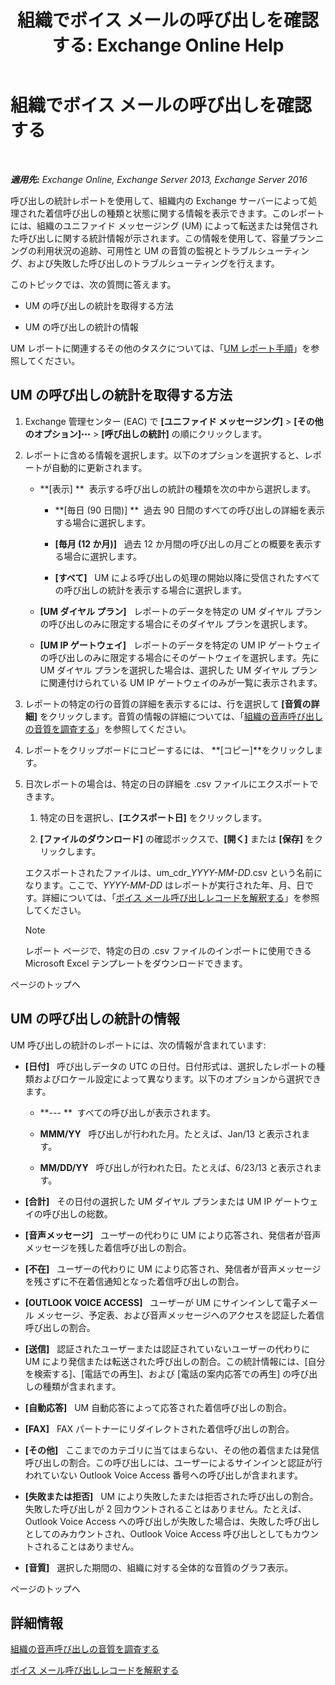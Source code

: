 ﻿---
title: '組織でボイス メールの呼び出しを確認する: Exchange Online Help'
TOCTitle: 組織でボイス メールの呼び出しを確認する
ms:assetid: f6fdbe17-d1d2-442a-aa13-06b908d9c33a
ms:mtpsurl: https://technet.microsoft.com/ja-jp/library/JJ659073(v=EXCHG.150)
ms:contentKeyID: 50555901
ms.date: 05/22/2018
mtps_version: v=EXCHG.150
ms.translationtype: HT
---

# 組織でボイス メールの呼び出しを確認する

 

_**適用先:** Exchange Online, Exchange Server 2013, Exchange Server 2016_

呼び出しの統計レポートを使用して、組織内の Exchange サーバーによって処理された着信呼び出しの種類と状態に関する情報を表示できます。このレポートには、組織のユニファイド メッセージング (UM) によって転送または発信された呼び出しに関する統計情報が示されます。この情報を使用して、容量プランニングの利用状況の追跡、可用性と UM の音質の監視とトラブルシューティング、および失敗した呼び出しのトラブルシューティングを行えます。

このトピックでは、次の質問に答えます。

  - UM の呼び出しの統計を取得する方法

  - UM の呼び出しの統計の情報

UM レポートに関連するその他のタスクについては、「[UM レポート手順](um-reports-procedures-exchange-2013-help.md)」を参照してください。

## UM の呼び出しの統計を取得する方法

1.  Exchange 管理センター (EAC) で **\[ユニファイド メッセージング\]** \> **\[その他のオプション\]**![\[その他のオプション\] アイコン](images/JJ150550.5381819e-3b21-4873-8714-e9b956290b28(EXCHG.150).gif "[その他のオプション] アイコン") \> **\[呼び出しの統計\]** の順にクリックします。

2.  レポートに含める情報を選択します。以下のオプションを選択すると、レポートが自動的に更新されます。
    
      - **\[表示\] **  表示する呼び出しの統計の種類を次の中から選択します。
        
          - **\[毎日 (90 日間)\] **  過去 90 日間のすべての呼び出しの詳細を表示する場合に選択します。
        
          - **\[毎月 (12 か月)\]**   過去 12 か月間の呼び出しの月ごとの概要を表示する場合に選択します。
        
          - **\[すべて\]**   UM による呼び出しの処理の開始以降に受信されたすべての呼び出しの統計を表示する場合に選択します。
    
      - **\[UM ダイヤル プラン\]**   レポートのデータを特定の UM ダイヤル プランの呼び出しのみに限定する場合にそのダイヤル プランを選択します。
    
      - **\[UM IP ゲートウェイ\]**   レポートのデータを特定の UM IP ゲートウェイの呼び出しのみに限定する場合にそのゲートウェイを選択します。先に UM ダイヤル プランを選択した場合は、選択した UM ダイヤル プランに関連付けられている UM IP ゲートウェイのみが一覧に表示されます。

3.  レポートの特定の行の音質の詳細を表示するには、行を選択して **\[音質の詳細\]** をクリックします。音質の情報の詳細については、「[組織の音声呼び出しの音質を調査する](investigate-the-audio-quality-of-voice-calls-in-your-organization-exchange-2013-help.md)」を参照してください。

4.  レポートをクリップボードにコピーするには、 **\[コピー\]**をクリックします。

5.  日次レポートの場合は、特定の日の詳細を .csv ファイルにエクスポートできます。
    
    1.  特定の日を選択し、**\[エクスポート日\]** をクリックします。
    
    2.  **\[ファイルのダウンロード\]** の確認ボックスで、**\[開く\]** または **\[保存\]** をクリックします。
    
    エクスポートされたファイルは、um\_cdr\_*YYYY-MM-DD*.csv という名前になります。ここで、*YYYY-MM-DD* はレポートが実行された年、月、日です。詳細については、「[ボイス メール呼び出しレコードを解釈する](interpret-voice-mail-call-records-exchange-2013-help.md)」を参照してください。
    

    > [!NOTE]
    > レポート ページで、特定の日の .csv ファイルのインポートに使用できる Microsoft Excel テンプレートをダウンロードできます。



ページのトップへ

## UM の呼び出しの統計の情報

UM 呼び出しの統計のレポートには、次の情報が含まれています:

  - **\[日付\]**   呼び出しデータの UTC の日付。日付形式は、選択したレポートの種類およびロケール設定によって異なります。以下のオプションから選択できます。
    
      - **--- **  すべての呼び出しが表示されます。
    
      - **MMM/YY**   呼び出しが行われた月。たとえば、Jan/13 と表示されます。
    
      - **MM/DD/YY**   呼び出しが行われた日。たとえば、6/23/13 と表示されます。

  - **\[合計\]**   その日付の選択した UM ダイヤル プランまたは UM IP ゲートウェイの呼び出しの総数。

  - **\[音声メッセージ\]**   ユーザーの代わりに UM により応答され、発信者が音声メッセージを残した着信呼び出しの割合。

  - **\[不在\]**   ユーザーの代わりに UM により応答され、発信者が音声メッセージを残さずに不在着信通知となった着信呼び出しの割合。

  - **\[OUTLOOK VOICE ACCESS\]**   ユーザーが UM にサインインして電子メール メッセージ、予定表、および音声メッセージへのアクセスを認証した着信呼び出しの割合。

  - **\[送信\]**   認証されたユーザーまたは認証されていないユーザーの代わりに UM により発信または転送された呼び出しの割合。この統計情報には、\[自分を検索する\]、\[電話での再生\]、および \[電話の案内応答での再生\] の呼び出しの種類が含まれます。

  - **\[自動応答\]**   UM 自動応答によって応答された着信呼び出しの割合。

  - **\[FAX\]**   FAX パートナーにリダイレクトされた着信呼び出しの割合。

  - **\[その他\]**   ここまでのカテゴリに当てはまらない、その他の着信または発信呼び出しの割合。この呼び出しには、ユーザーによるサインインと認証が行われていない Outlook Voice Access 番号への呼び出しが含まれます。

  - **\[失敗または拒否\]**   UM により失敗したまたは拒否された呼び出しの割合。失敗した呼び出しが 2 回カウントされることはありません。たとえば、Outlook Voice Access への呼び出しが失敗した場合は、失敗した呼び出しとしてのみカウントされ、Outlook Voice Access 呼び出しとしてもカウントされることはありません。

  - **\[音質\]**   選択した期間の、組織に対する全体的な音質のグラフ表示。

ページのトップへ

## 詳細情報

[組織の音声呼び出しの音質を調査する](investigate-the-audio-quality-of-voice-calls-in-your-organization-exchange-2013-help.md)

[ボイス メール呼び出しレコードを解釈する](interpret-voice-mail-call-records-exchange-2013-help.md)

